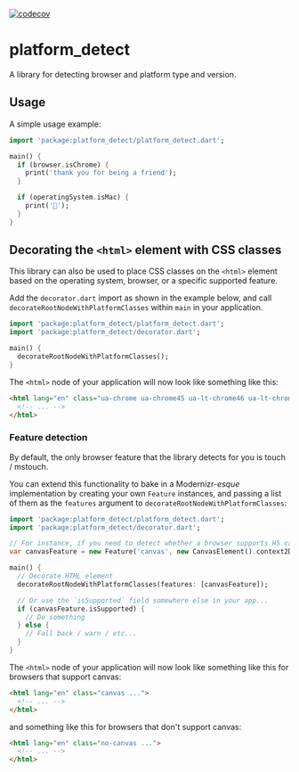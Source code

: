[![codecov](https://codecov.workiva.net/gh/Workiva/platform_detect/branch/master/graph/badge.svg?token=BF7AmHyx4L)](https://codecov.workiva.net/gh/Workiva/platform_detect)

# platform_detect

A library for detecting browser and platform type and version.

## Usage

A simple usage example:

```dart
import 'package:platform_detect/platform_detect.dart';

main() {
  if (browser.isChrome) {
	print('thank you for being a friend');
  }

  if (operatingSystem.isMac) {
	print('');
  }
}
```

## Decorating the `<html>` element with CSS classes

This library can also be used to place CSS classes on the `<html>` element based on the
operating system, browser, or a specific supported feature.

Add the `decorator.dart` import as shown in the example below, and call `decorateRootNodeWithPlatformClasses`
within `main` in your application.

```dart
import 'package:platform_detect/platform_detect.dart';
import 'package:platform_detect/decorator.dart';

main() {
  decorateRootNodeWithPlatformClasses();
}
```

The `<html>` node of your application will now look like something like this:

```html
<html lang="en" class="ua-chrome ua-chrome45 ua-lt-chrome46 ua-lt-chrome47 os-mac no-touch no-mstouch">
  <!-- ... -->
</html>
```

### Feature detection

By default, the only browser feature that the library detects for you is touch / mstouch.

You can extend this functionality to bake in a Modernizr-_esque_ implementation by creating your
own `Feature` instances, and passing a list of them as the `features` argument to
`decorateRootNodeWithPlatformClasses`:

```dart
import 'package:platform_detect/platform_detect.dart';
import 'package:platform_detect/decorator.dart';

// For instance, if you need to detect whether a browser supports H5 canvas stuff...
var canvasFeature = new Feature('canvas', new CanvasElement().context2D != null);

main() {
  // Decorate HTML element
  decorateRootNodeWithPlatformClasses(features: [canvasFeature]);

  // Or use the `isSupported` field somewhere else in your app...
  if (canvasFeature.isSupported) {
    // Do something
  } else {
    // Fall back / warn / etc...
  }
}
```

The `<html>` node of your application will now look like something like this
for browsers that support canvas:

```html
<html lang="en" class="canvas ...">
  <!-- ... -->
</html>
```

and something like this for browsers that don't support canvas:

```html
<html lang="en" class="no-canvas ...">
  <!-- ... -->
</html>
```
